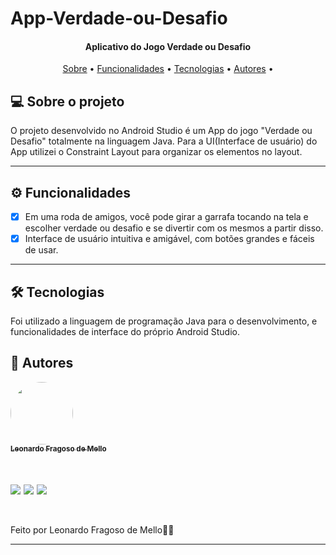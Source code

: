 # App-Verdade-ou-Desafio

<h4 align="center"> 
 <b>Aplicativo do Jogo Verdade ou Desafio</b>
</h4>

<p align="center">
 <a href="#-sobre-o-projeto">Sobre</a> •
 <a href="#%EF%B8%8F-funcionalidades">Funcionalidades</a> •
 <a href="#-tecnologias">Tecnologias</a> • 
 <a href="#-autores">Autores</a> • 
</p>

## 💻 Sobre o projeto

O projeto desenvolvido no Android Studio é um App do jogo "Verdade ou Desafio" totalmente na linguagem Java. Para a UI(Interface de usuário) do App utilizei o Constraint Layout para organizar os elementos no layout.

---

## ⚙️ Funcionalidades

- [x] Em uma roda de amigos, você pode girar a garrafa tocando na tela e escolher verdade ou desafio e se divertir com os mesmos a partir disso.
- [x] Interface de usuário intuitiva e amigável, com botões grandes e fáceis de usar.

---

## 🛠 Tecnologias

Foi utilizado a linguagem de programação Java para o desenvolvimento, e funcionalidades de interface do próprio Android Studio.

## 🦸 Autores

<a href="https://github.com/LeoSIIF">
 <img style="border-radius: 50%;" src="https://avatars.githubusercontent.com/u/84422507?v=4" width="100px;" alt=""/>
 <br />
 <sub><b>Leonardo Fragoso de Mello</b></sub></a> <a href="https://github.com/LeoSIIF" title="GitHub perfil"></a>
 <br />

 <br />

 <a href="https://www.instagram.com/leoofrags/" target="_blank"><img src="https://img.shields.io/badge/-Instagram-%23E4405F?style=for-the-badge&logo=instagram&logoColor=white" target="_blank"></a>
 <a href = "mailto:leonardofragosomello@gmail.com"><img src="https://img.shields.io/badge/-Gmail-%23333?style=for-the-badge&logo=gmail&logoColor=white" target="_blank"></a>
 <a href="https://www.linkedin.com/in/leonardofragosodemello/" target="_blank"><img src="https://img.shields.io/badge/-LinkedIn-%230077B5?style=for-the-badge&logo=linkedin&logoColor=white" target="_blank"></a>
  <br />
   <br />
 ---

Feito por Leonardo Fragoso de Mello👋🏽

---

